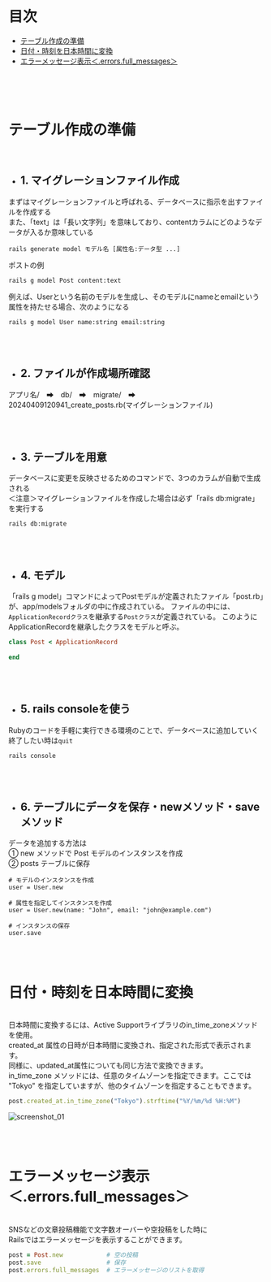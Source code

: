 # 目次

- [テーブル作成の準備](#table-creation-preparation)
- [日付・時刻を日本時間に変換](#Formatting-date-and-time)
- [エラーメッセージ表示＜.errors.full_messages＞](#errors_full_messages)

<br>
<br>
<br>


# テーブル作成の準備
<a name="table-creation-preparation"></a>

<br>

 - ## 1. マイグレーションファイル作成
まずはマイグレーションファイルと呼ばれる、データベースに指示を出すファイルを作成する<br>
また、「text」は「長い文字列」を意味しており、contentカラムにどのようなデータが入るか意味している

```
rails generate model モデル名 [属性名:データ型 ...]
```
ポストの例
```
rails g model Post content:text
```
例えば、Userという名前のモデルを生成し、そのモデルにnameとemailという属性を持たせる場合、次のようになる
```
rails g model User name:string email:string
```

<br>
<br>

 - ## 2. ファイルが作成場所確認
アプリ名/　➡　db/　➡　migrate/　➡　20240409120941_create_posts.rb(マイグレーションファイル)

<br>
<br>

 - ## 3. テーブルを用意
データベースに変更を反映させるためのコマンドで、3つのカラムが自動で生成される<br>
＜注意＞マイグレーションファイルを作成した場合は必ず「rails db:migrate」を実行する
```
rails db:migrate
```

<br>
<br>

 - ## 4. モデル
「rails g model」コマンドによってPostモデルが定義されたファイル「post.rb」が、app/modelsフォルダの中に作成されている。
ファイルの中には、`ApplicationRecordクラス`を継承する`Postクラス`が定義されている。
このようにApplicationRecordを継承したクラスをモデルと呼ぶ。<br>
```ruby
class Post < ApplicationRecord
  
end
```

<br>
<br>

 - ## 5. rails consoleを使う
Rubyのコードを手軽に実行できる環境のことで、データベースに追加していく
<br>
終了したい時は`quit`
```
rails console
```

<br>
<br>

 - ## 6. テーブルにデータを保存・newメソッド・saveメソッド
データを追加する方法は<br>
① new メソッドで Post モデルのインスタンスを作成<br>
② posts テーブルに保存
```
# モデルのインスタンスを作成
user = User.new

# 属性を指定してインスタンスを作成
user = User.new(name: "John", email: "john@example.com")

# インスタンスの保存
user.save
```

<br>
<br>

# 日付・時刻を日本時間に変換
<a name="Formatting-date-and-time"></a>

<br>
日本時間に変換するには、Active Supportライブラリのin_time_zoneメソッドを使用。<br>
created_at 属性の日時が日本時間に変換され、指定された形式で表示されます。<br>
同様に、updated_at属性についても同じ方法で変換できます。<br>
in_time_zone メソッドには、任意のタイムゾーンを指定できます。ここでは "Tokyo" を指定していますが、他のタイムゾーンを指定することもできます。<br>

```ruby
post.created_at.in_time_zone("Tokyo").strftime("%Y/%m/%d %H:%M")
```
![screenshot_01](https://github.com/Yusuke0620/Ruby-on-Rails_-Reference/assets/134079967/e9973f18-8fcb-4f24-988a-d8c4ed4f3aa5)


<br>
<br>

# エラーメッセージ表示＜.errors.full_messages＞
<a name="errors_full_messages"></a>

<br>
SNSなどの文章投稿機能で文字数オーバーや空投稿をした時に<br>
Railsではエラーメッセージを表示することができます。<br>



```ruby
post = Post.new            # 空の投稿
post.save                  # 保存
post.errors.full_messages  # エラーメッセージのリストを取得

```
